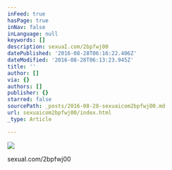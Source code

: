 ```yaml
---
inFeed: true
hasPage: true
inNav: false
inLanguage: null
keywords: []
description: sexuaI.com/2bpfwj00
datePublished: '2016-08-28T06:16:22.406Z'
dateModified: '2016-08-28T06:13:23.945Z'
title: ''
author: []
via: {}
authors: []
publisher: {}
starred: false
sourcePath: _posts/2016-08-28-sexuaicom2bpfwj00.md
url: sexuaicom2bpfwj00/index.html
_type: Article

---
```

![](https://the-grid-user-content.s3-us-west-2.amazonaws.com/9f439e3b-a02b-4eef-a33d-b06281f8597f.jpg)

sexuaI.com/2bpfwj00